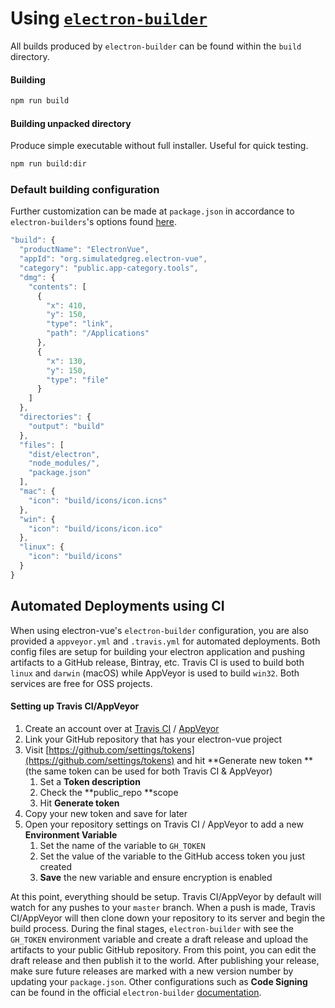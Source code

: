 # Using [`electron-builder`](https://github.com/electron-userland/electron-builder)

All builds produced by `electron-builder` can be found within the `build` directory.

#### Building

```bash
npm run build
```

#### Building unpacked directory

Produce simple executable without full installer. Useful for quick testing.

```bash
npm run build:dir
```

### Default building configuration

Further customization can be made at `package.json` in accordance to `electron-builders`'s options found [here](https://github.com/electron-userland/electron-builder/wiki/Options).

```js
"build": {
  "productName": "ElectronVue",
  "appId": "org.simulatedgreg.electron-vue",
  "category": "public.app-category.tools",
  "dmg": {
    "contents": [
      {
        "x": 410,
        "y": 150,
        "type": "link",
        "path": "/Applications"
      },
      {
        "x": 130,
        "y": 150,
        "type": "file"
      }
    ]
  },
  "directories": {
    "output": "build"
  },
  "files": [
    "dist/electron",
    "node_modules/",
    "package.json"
  ],
  "mac": {
    "icon": "build/icons/icon.icns"
  },
  "win": {
    "icon": "build/icons/icon.ico"
  },
  "linux": {
    "icon": "build/icons"
  }
}
```

## Automated Deployments using CI

When using electron-vue's `electron-builder` configuration, you are also provided a `appveyor.yml` and `.travis.yml` for automated deployments. Both config files are setup for building your electron application and pushing artifacts to a GitHub release, Bintray, etc. Travis CI is used to build both `linux` and `darwin` \(macOS\) while AppVeyor is used to build `win32`. Both services are free for OSS projects.

#### Setting up Travis CI/AppVeyor

1. Create an account over at [Travis CI](https://travis-ci.org/getting_started) / [AppVeyor](https://www.appveyor.com/)
2. Link your GitHub repository that has your electron-vue project
3. Visit [https://github.com/settings/tokens](https://github.com/settings/tokens) and hit **Generate new token **\(the same token can be used for both Travis CI & AppVeyor\)
   1. Set a **Token description**
   2. Check the **public\_repo **scope
   3. Hit **Generate token**
4. Copy your new token and save for later
5. Open your repository settings on Travis CI / AppVeyor to add a new **Environment Variable**
   1. Set the name of the variable to `GH_TOKEN`
   2. Set the value of the variable to the GitHub access token you just created
   3. **Save** the new variable and ensure encryption is enabled

At this point, everything should be setup. Travis CI/AppVeyor by default will watch for any pushes to your `master` branch. When a push is made, Travis CI/AppVeyor will then clone down your repository to its server and begin the build process. During the final stages, `electron-builder` with see the `GH_TOKEN` environment variable and create a draft release and upload the artifacts to your public GitHub repository. From this point, you can edit the draft release and then publish it to the world. After publishing your release, make sure future releases are marked with a new version number by updating your `package.json`. Other configurations such as **Code Signing** can be found in the official `electron-builder` [documentation](https://github.com/electron-userland/electron-builder/wiki).

